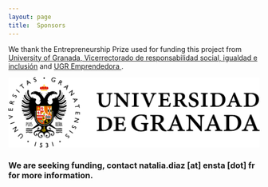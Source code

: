 ```yaml
---
layout: page
title:  Sponsors
---
```


We thank the Entrepreneurship Prize used for funding this project from [University of Granada, Vicerrectorado de  responsabilidad social, igualdad e inclusión](https://viceresponsabilidad.ugr.es/) and [UGR Emprendedora ](https://ugremprendedora.ugr.es/).

![](img/granada.png)




### We are seeking funding, contact natalia.diaz [at] ensta [dot] fr  for more information.
